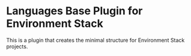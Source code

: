 # Languages Base Plugin for Environment Stack

This is a plugin that creates the minimal structure for Environment Stack projects.
